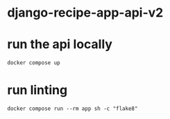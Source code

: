 # django-recipe-app-api-v2

# run the api locally

```
docker compose up
```

# run linting

```
docker compose run --rm app sh -c "flake8"
```
